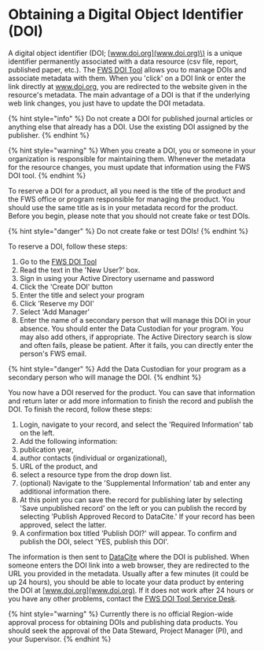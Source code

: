 # Obtaining a Digital Object Identifier \(DOI\)

A digital object identifier \(DOI; [www.doi.org](www.doi.org)\) is a unique identifier permanently associated with a data resource \(csv file, report, published paper, etc.\). The [FWS DOI Tool](https://www1.usgs.gov/fws/doi/) allows you to manage DOIs and associate metadata with them. When you 'click' on a DOI link or enter the link directly at www.doi.org, you are redirected to the website given in the resource's metadata. The main advantage of a DOI is that if the underlying web link changes, you just have to update the DOI metadata. 

{% hint style="info" %}
Do not create a DOI for published journal articles or anything else that already has a DOI.  Use the existing DOI assigned by the publisher.
{% endhint %}

{% hint style="warning" %}
When you create a DOI, you or someone in your organization is responsible for maintaining them. Whenever the metadata for the resource changes, you must update that information using the FWS DOI tool. 
{% endhint %}

To reserve a DOI for a product, all you need is the title of the product and the FWS office or program responsible for managing the product. You should use the same title as is in your metadata record for the product. Before you begin, please note that you should not create fake or test DOIs.

{% hint style="danger" %}
Do not create fake or test DOIs!
{% endhint %}

To reserve a DOI, follow these steps: 

1. Go to the [FWS DOI Tool](https://www1.usgs.gov/fws/doi/%20)
2. Read the text in the 'New User?' box. 
3. Sign in using your Active Directory username and password 
4. Click the 'Create DOI' button
5. Enter the title and select your program
6. Click 'Reserve my DOI' 
7. Select 'Add Manager'
8. Enter the name of a secondary person that will manage this DOI in your absence. You should enter the Data Custodian for your program. You may also add others, if appropriate. The Active Directory search is slow and often fails, please be patient. After it fails, you can directly enter the person's FWS email. 

{% hint style="danger" %}
Add the Data Custodian for your program as a secondary person who will manage the DOI.
{% endhint %}

You now have a DOI reserved for the product. You can save that information and return later or add more information to finish the record and publish the DOI. To finish the record, follow these steps:

1. Login, navigate to your record, and select the 'Required Information' tab on the left.
2.  Add the following information:
   1. publication year, 
   2. author contacts \(individual or organizational\), 
   3. URL of the product, and
   4. select a resource type from the drop down list. 
3. \(optional\) Navigate to the 'Supplemental Information' tab and enter any additional information there. 
4. At this point you can save the record for publishing later by selecting 'Save unpublished record' on the left or you can publish the record by selecting 'Publish Approved Record to DataCite.' If your record has been approved, select the latter.
5. A confirmation box titled 'Publish DOI?' will appear. To confirm and publish the DOI, select 'YES, publish this DOI'.

The information is then sent to [DataCite](https://datacite.org/) where the DOI is published. When someone enters the DOI link into a web browser, they are redirected to the URL you provided in the metadata.  Usually after a few minutes \(it could be up 24 hours\), you should be able to locate your data product by entering the DOI at [www.doi.org](www.doi.org). If it does not work after 24 hours or you have any other problems, contact the [FWS DOI Tool Service Desk](https://my.usgs.gov/jira/servicedesk/customer/portal/32/create/455). 

{% hint style="warning" %}
Currently there is no official Region-wide approval process for obtaining DOIs and publishing data products. You should seek the approval of the Data Steward, Project Manager \(PI\), and your Supervisor. 
{% endhint %}

